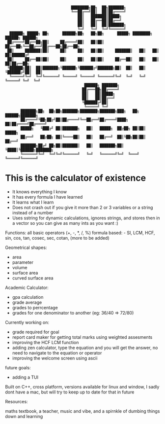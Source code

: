 ```
                              ████████╗██╗  ██╗███████╗
                              ╚══██╔══╝██║  ██║██╔════╝
                                 ██║   ███████║█████╗
                                 ██║   ██╔══██║██╔══╝
                                 ██║   ██║  ██║███████╗
                                 ╚═╝   ╚═╝  ╚═╝╚══════╝
  ██████╗ █████╗ ██╗      ██████╗██╗   ██╗██╗      █████╗ ████████╗ ██████╗ ██████╗
 ██╔════╝██╔══██╗██║     ██╔════╝██║   ██║██║     ██╔══██╗╚══██╔══╝██╔═══██╗██╔══██╗
 ██║     ███████║██║     ██║     ██║   ██║██║     ███████║   ██║   ██║   ██║██████╔╝
 ██║     ██╔══██║██║     ██║     ██║   ██║██║     ██╔══██║   ██║   ██║   ██║██╔══██╗
 ╚██████╗██║  ██║███████╗╚██████╗╚██████╔╝███████╗██║  ██║   ██║   ╚██████╔╝██║  ██║
  ╚═════╝╚═╝  ╚═╝╚══════╝ ╚═════╝ ╚═════╝ ╚══════╝╚═╝  ╚═╝   ╚═╝    ╚═════╝ ╚═╝  ╚═╝
                                    ██████╗ ███████╗
                                   ██╔═══██╗██╔════╝
                                   ██║   ██║█████╗
                                   ██║   ██║██╔══╝
                                   ╚██████╔╝██║
                                    ╚═════╝ ╚═╝
       ███████╗██╗  ██╗██╗███████╗████████╗███████╗███╗   ██╗ ██████╗███████╗
       ██╔════╝╚██╗██╔╝██║██╔════╝╚══██╔══╝██╔════╝████╗  ██║██╔════╝██╔════╝
       █████╗   ╚███╔╝ ██║███████╗   ██║   █████╗  ██╔██╗ ██║██║     █████╗
       ██╔══╝   ██╔██╗ ██║╚════██║   ██║   ██╔══╝  ██║╚██╗██║██║     ██╔══╝
       ███████╗██╔╝ ██╗██║███████║   ██║   ███████╗██║ ╚████║╚██████╗███████╗
       ╚══════╝╚═╝  ╚═╝╚═╝╚══════╝   ╚═╝   ╚══════╝╚═╝  ╚═══╝ ╚═════╝╚══════╝
```

# This is the calculator of existence

- It knows everything I know
- It has every formula I have learned
- It learns what I learn
- Does not crash out if you give it more than 2 or 3 variables or a string instead of a number
- Uses sstring for dynamic calculations, ignores strings, and stores then in a vector so you can give as many ints as you want :)

Functions:
all basic operators (+, -, *, /, %)
formula based:
    - SI, LCM, HCF, sin, cos, tan, cosec, sec, cotan, (more to be added)

Geometrical shapes:
- area
- parameter
- volume
- surface area
- curved surface area

Academic Calculator:
- gpa calculation
- grade average
- grades to perrcentage
- grades for one denominator to another (eg: 36/40 => 72/80)
    
Currently working on:
- grade required for goal
- report card maker for getting total marks using weighted assesments
- improving the HCF LCM function
- adding zen calculator, type the equation and you will get the answer, no need to navigate to the equation or operator
- improving the welcome screen using ascii

future goals:
- adding a TUI

Built on C++, cross platform, versions available for linux and window, I sadly dont have a mac, but will try to keep up to date for that in future

Resources:

maths textbook, a teacher, music and vibe, and a spirnkle of dumbing things down and learning
